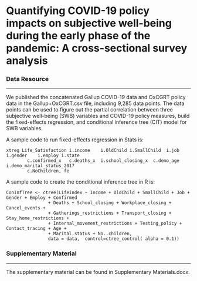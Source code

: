 # Quantifying COVID-19 policy impacts on subjective well-being during the early phase of the pandemic: A cross-sectional survey analysis

### Data Resource
---
We published the concatenated Gallup COVID-19 data and OxCGRT policy data in the Gallup+OxCGRT.csv file, including 9,285 data points. The data points can be used to figure out the partial correlation between three subjective well-being (SWB) variables and COVID-19 policy measures, build the fixed-effects regression, and conditional inference tree (CIT) model for SWB variables.

A sample code to run fixed-effects regression in Stats is:

```
xtreg Life_Satisfaction i.income	i.OldChild i.SmallChild	 i.job	i.gender	i.employ i.state	
		c.confirmed_x	c.deaths_x	i.school_closing_x	c.demo_age	i.demo_marital_status_2017 
		c.NoChildren, fe
```

A sample code to create the conditional inference tree in R is:

```
ConInfTree <- ctree(Lifeindex ~ Income + OldChild + SmallChild + Job + Gender + Employ + Confirmed 
				+ Deaths + School_closing + Workplace_closing + Cancel_events + 
				+ Gatherings_restrictions + Transport_closing + Stay_home_restrictions + 
				+ Internal_movement_restrictions + Testing_policy + Contact_tracing + Age + 
				+ Marital.status + No..children, 
				data = data,  control=ctree_control( alpha = 0.1))
```
### Supplementary Material
---
The supplementary material can be found in Supplementary Materials.docx.
